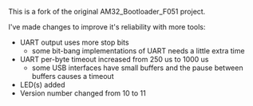 This is a fork of the original AM32_Bootloader_F051 project.

I've made changes to improve it's reliability with more tools:

 * UART output uses more stop bits
   * some bit-bang implementations of UART needs a little extra time
 * UART per-byte timeout increased from 250 us to 1000 us
   * some USB interfaces have small buffers and the pause between buffers causes a timeout
 * LED(s) added
 * Version number changed from 10 to 11
